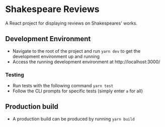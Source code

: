 # Shakespeare Reviews
A React project for displaying reviews on Shakespeares' works.

## Development Environment
- Navigate to the root of the project and run `yarn dev` to get the development environment up and running 
- Access the running development environment at http://localhost:3000/
### Testing
- Run tests with the following command `yarn test`
- Follow the CLI prompts for specific tests (simply enter `a` for all)
## Production build
- A production build can be produced by running `yarn build`
